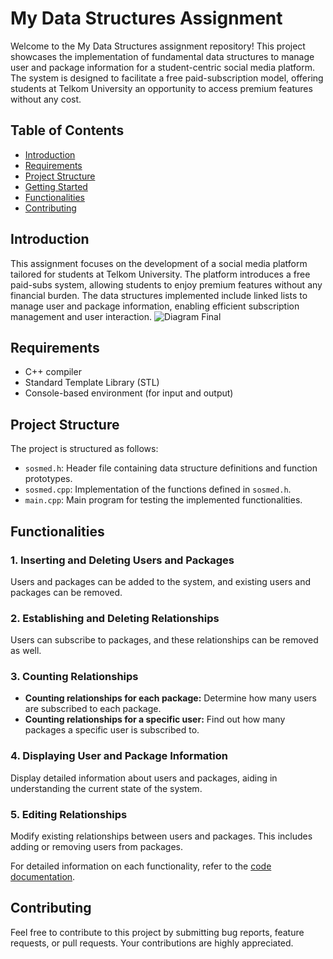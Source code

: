 # My Data Structures Assignment

Welcome to the My Data Structures assignment repository! This project showcases the implementation of fundamental data structures to manage user and package information for a student-centric social media platform. The system is designed to facilitate a free paid-subscription model, offering students at Telkom University an opportunity to access premium features without any cost.

## Table of Contents

- [Introduction](#introduction)
- [Requirements](#requirements)
- [Project Structure](#project-structure)
- [Getting Started](#getting-started)
- [Functionalities](#functionalities)
- [Contributing](#contributing)

## Introduction

This assignment focuses on the development of a social media platform tailored for students at Telkom University. The platform introduces a free paid-subs system, allowing students to enjoy premium features without any financial burden. The data structures implemented include linked lists to manage user and package information, enabling efficient subscription management and user interaction.
![Diagram Final](https://github.com/IbalArrasyid/sosmed-data-structures/assets/107937107/aded87d9-1f37-4e5c-b3ed-6b030d765127)


## Requirements

- C++ compiler
- Standard Template Library (STL)
- Console-based environment (for input and output)

## Project Structure

The project is structured as follows:

- `sosmed.h`: Header file containing data structure definitions and function prototypes.
- `sosmed.cpp`: Implementation of the functions defined in `sosmed.h`.
- `main.cpp`: Main program for testing the implemented functionalities.

## Functionalities

### 1. Inserting and Deleting Users and Packages

Users and packages can be added to the system, and existing users and packages can be removed.

### 2. Establishing and Deleting Relationships

Users can subscribe to packages, and these relationships can be removed as well.

### 3. Counting Relationships

- **Counting relationships for each package:** Determine how many users are subscribed to each package.
- **Counting relationships for a specific user:** Find out how many packages a specific user is subscribed to.

### 4. Displaying User and Package Information

Display detailed information about users and packages, aiding in understanding the current state of the system.

### 5. Editing Relationships

Modify existing relationships between users and packages. This includes adding or removing users from packages.

For detailed information on each functionality, refer to the [code documentation](Sosmed-Management-Data-Structure/sosmed.h).

## Contributing

Feel free to contribute to this project by submitting bug reports, feature requests, or pull requests. Your contributions are highly appreciated.
